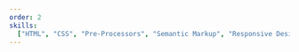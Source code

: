 ```yaml
---
order: 2
skills:
  ["HTML", "CSS", "Pre-Processors", "Semantic Markup", "Responsive Design"]
---
```

